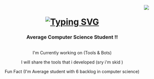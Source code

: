 <img align="right" src="https://visitor-badge.laobi.icu/badge?page_id=BlackSheep47.BlackSheep" />
<h1 align="center">
  <a href="https://git.io/typing-svg">
    <img src="https://readme-typing-svg.herokuapp.com?font=Righteous&size=35&center=true&vCenter=true&duration=2500&pause=500&width=435&lines=Hello+Nerds!;I'm+Ayush+Vaid;Peace+%E2%9C%8C" alt="Typing SVG" />
  </a>
</h1>

<h3 align="center">
  Average Computer Science Student !!
</h3>
</br>

<div align="center">
  I'm Currently working on (Tools & Bots)
  
  I will share the tools that i developed (sry i'm skid )
  
  Fun Fact (I'm Average student with 6 backlog in computer science)
  
</div>

